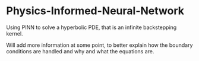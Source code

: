 # Physics-Informed-Neural-Network
Using PINN to solve a hyperbolic PDE, that is an infinite backstepping kernel. 

Will add more information at some point, to better explain how the boundary conditions are handled and why and what the equations are. 
